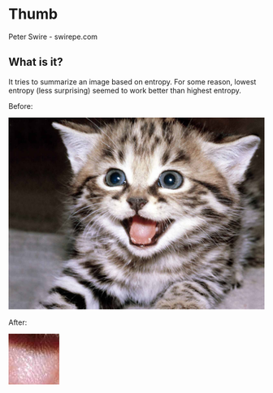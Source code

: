 # Thumb

Peter Swire - swirepe.com

## What is it?

It tries to summarize an image based on entropy.  For some reason, lowest entropy (less surprising) seemed to work better than highest entropy.

Before:

![Before](cat.png)

After:

![After](thumb-least-entropy.png)


